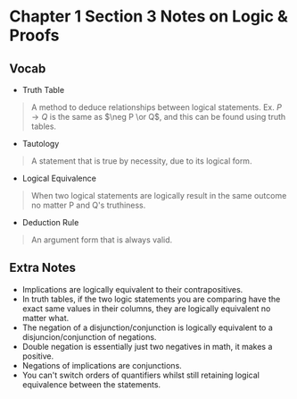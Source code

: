 # Chapter 1 Section 3 Notes on Logic & Proofs

## Vocab

- Truth Table

> A method to deduce relationships between logical statements. Ex. $P \rightarrow Q$ is the same as $\neg P \or Q$, and this can be found using truth tables.

- Tautology

> A statement that is true by necessity, due to its logical form.

- Logical Equivalence

> When two logical statements are logically result in the same outcome no matter P and Q's truthiness.

- Deduction Rule

> An argument form that is always valid.

## Extra Notes

- Implications are logically equivalent to their contrapositives.
- In truth tables, if the two logic statements you are comparing have the exact same values in their columns, they are logically equivalent no matter what.
- The negation of a disjunction/conjunction is logically equivalent to a disjuncion/conjunction of negations.
- Double negation is essentially just two negatives in math, it makes a positive.
- Negations of implications are conjunctions.
- You can't switch orders of quantifiers whilst still retaining logical equivalence between the statements.